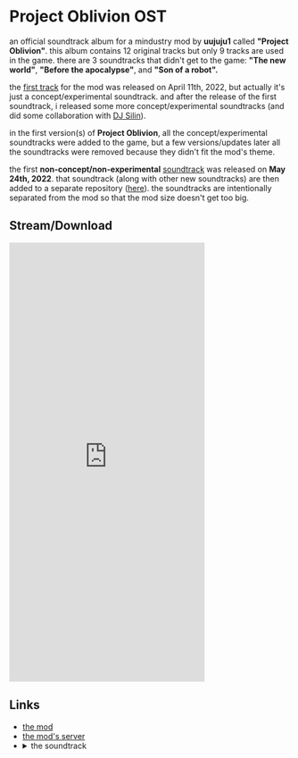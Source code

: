  <link rel="stylesheet" href="https://12three7.me/styles/main.css">

# Project Oblivion OST

an official soundtrack album for a mindustry mod by **uujuju1** called **"Project Oblivion"**. this album contains 12 original tracks but only 9 tracks are used in the game. there are 3 soundtracks that didn't get to the game: **"The new world"**, **"Before the apocalypse"**, and **"Son of a robot".**  

the [first track](https://youtu.be/aJP3ACztzb8) for the mod was released on April 11th, 2022, but actually it's just a concept/experimental soundtrack. and after the release of the first soundtrack, i released some more concept/experimental soundtracks (and did some collaboration with [DJ Silin](https://www.youtube.com/channel/UCt8LDAfecEAsDN4FmJ_XwPQ)).  

in the first version(s) of **Project Oblivion**, all the concept/experimental soundtracks were added to the game, but a few versions/updates later all the soundtracks were removed because they didn't fit the mod's theme.  

the first **non-concept/non-experimental** [soundtrack](https://youtu.be/Jm8Nz2HR-FI) was released on **May 24th, 2022**. that soundtrack (along with other new soundtracks) are then added to a separate repository ([here](https://github.com/uujuju1/poost)). the soundtracks are intentionally separated from the mod so that the mod size doesn't get too big.

## Stream/Download

<html>
<body>
<iframe style="border: 0; width: 350px; height: 786px;" src="https://bandcamp.com/EmbeddedPlayer/album=3512565310/size=large/bgcol=333333/linkcol=ffffff/transparent=true/" seamless><a href="https://1237.bandcamp.com/album/project-oblivion-ost">Project Oblivion OST by 1237</a></iframe>
</body>
</html>

## Links

*   [the mod](https://github.com/uujuju1/project-oblivion/releases)
*   [the mod's server](/discord/oblivion/)
*   <details><summary>the soundtrack</summary>
        <ul>
            <li><a href="https://1237.bandcamp.com/album/project-oblivion-ost">bandcamp</a></li>
            <li><a href="https://youtube.com/playlist?list=PL-9JdATROorAYuXT2DUatMVA_amRxhGw5">youtube</a></li>
            <li><a href="https://github.com/uujuju1/poost">github repository</a></li>
        </ul>
    </details>
